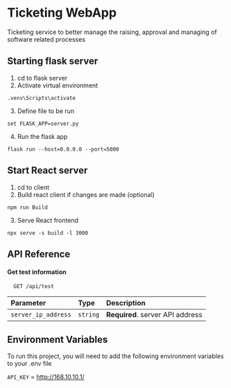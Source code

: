 # Ticketing WebApp
Ticketing service to better manage the raising, approval and managing of software related processes


## Starting flask server
1.  cd to flask server
2.  Activate virtual environment

```
.venv\Scripts\activate
```
3. Define file to be run
```
set FLASK_APP=server.py
```
4. Run the flask app
```
flask run --host=0.0.0.0 --port=5000
```

## Start React server
1. cd to client
2. Build react client if changes are made (optional)
```
npm run Build
```
3. Serve React frontend
```
npx serve -s build -l 3000
```

## API Reference

#### Get test information

```http
  GET /api/test
```

| Parameter | Type     | Description                |
| :-------- | :------- | :------------------------- |
| `server_ip_address` | `string` | **Required**. server API address |

## Environment Variables

To run this project, you will need to add the following environment variables to your .env file

`API_KEY` = http://168.10.10.1/


